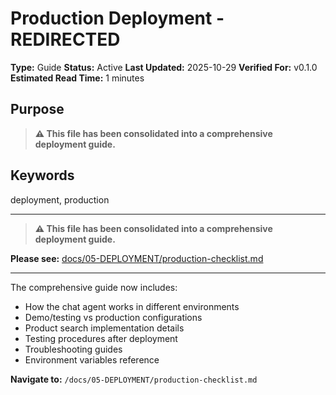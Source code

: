 # Production Deployment - REDIRECTED

**Type:** Guide
**Status:** Active
**Last Updated:** 2025-10-29
**Verified For:** v0.1.0
**Estimated Read Time:** 1 minutes

## Purpose
> **⚠️ This file has been consolidated into a comprehensive deployment guide.**

## Keywords
deployment, production

---


> **⚠️ This file has been consolidated into a comprehensive deployment guide.**

**Please see:** [docs/05-DEPLOYMENT/production-checklist.md](/docs/05-DEPLOYMENT/production-checklist.md)

---

The comprehensive guide now includes:
- How the chat agent works in different environments
- Demo/testing vs production configurations
- Product search implementation details
- Testing procedures after deployment
- Troubleshooting guides
- Environment variables reference

**Navigate to:** `/docs/05-DEPLOYMENT/production-checklist.md`
